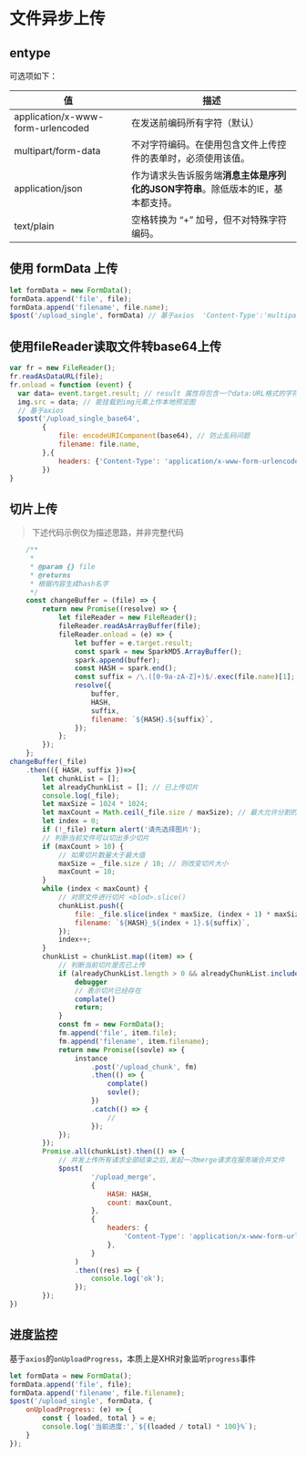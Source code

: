 # 文件异步上传

## entype

可选项如下：

| 值                                | 描述                                                         |
| --------------------------------- | ------------------------------------------------------------ |
| application/x-www-form-urlencoded | 在发送前编码所有字符（默认）                                 |
| multipart/form-data               | 不对字符编码。在使用包含文件上传控件的表单时，必须使用该值。 |
| application/json                  | 作为请求头告诉服务端**消息主体是序列化的JSON字符串**。除低版本的IE，基本都支持。 |
| text/plain                        | 空格转换为 “+” 加号，但不对特殊字符编码。                    |



## 使用 formData 上传

```js
let formData = new FormData();
formData.append('file', file);
formData.append('filename', file.name);
$post('/upload_single', formData) // 基于axios  'Content-Type':'multipart/form-data'
```



## 使用fileReader读取文件转base64上传

```js
var fr = new FileReader();
fr.readAsDataURL(file);
fr.onload = function (event) {
  var data= event.target.result; // result 属性将包含一个data:URL格式的字符串（base64编码）以表示所读取文件的内容。
  img.src = data; // 能挂载到img元素上作本地预览图
  // 基于axios
  $post('/upload_single_base64',
        {
        	file: encodeURIComponent(base64), // 防止乱码问题
         	filename: file.name,
      	},{
         	headers: {'Content-Type': 'application/x-www-form-urlencoded'}
  		})
}
```



## 切片上传

> 下述代码示例仅为描述思路，并非完整代码

```js
    /**
     *
     * @param {} file
     * @returns
     * 根据内容生成hash名字
     */
    const changeBuffer = (file) => {
        return new Promise((resolve) => {
            let fileReader = new FileReader();
            fileReader.readAsArrayBuffer(file);
            fileReader.onload = (e) => {
                let buffer = e.target.result;
                const spark = new SparkMD5.ArrayBuffer();
                spark.append(buffer);
                const HASH = spark.end();
                const suffix = /\.([0-9a-zA-Z]+)$/.exec(file.name)[1];
                resolve({
                    buffer,
                    HASH,
                    suffix,
                    filename: `${HASH}.${suffix}`,
                });
            };
        });
    };
changeBuffer(_file)
    .then(({ HASH, suffix })=>{
        let chunkList = [];
        let alreadyChunkList = []; // 已上传切片
        console.log(_file);
        let maxSize = 1024 * 1024;
        let maxCount = Math.ceil(_file.size / maxSize); // 最大允许分割的切片数量为30
        let index = 0;
        if (!_file) return alert('请先选择图片');
        // 判断当前文件可以切出多少切片
        if (maxCount > 10) {
            // 如果切片数量大于最大值
            maxSize = _file.size / 10; // 则改变切片大小
            maxCount = 10;
        }
        while (index < maxCount) {
            // 对原文件进行切片 <blod>.slice()
            chunkList.push({
                file: _file.slice(index * maxSize, (index + 1) * maxSize),
                filename: `${HASH}_${index + 1}.${suffix}`,
            });
            index++;
        }
        chunkList = chunkList.map((item) => {
            // 判断当前切片是否已上传
            if (alreadyChunkList.length > 0 && alreadyChunkList.includes(item.filename)) {
                debugger
                // 表示切片已经存在
                complate()
                return;
            }
            const fm = new FormData();
            fm.append('file', item.file);
            fm.append('filename', item.filename);
            return new Promise((sovle) => {
                instance
                    .post('/upload_chunk', fm)
                    .then(() => {
                        complate()
                        sovle();
                    })
                    .catch(() => {
                        //
                    });
            });
        });
        Promise.all(chunkList).then(() => {
            // 并发上传所有请求全部结束之后,发起一次merge请求在服务端合并文件
            $post(
                    '/upload_merge',
                    {
                        HASH: HASH,
                        count: maxCount,
                    },
                    {
                        headers: {
                            'Content-Type': 'application/x-www-form-urlencoded',
                        },
                    }
                )
                .then((res) => {
                    console.log('ok');
                });
        });
})
```



## 进度监控

基于`axios`的`onUploadProgress`，本质上是XHR对象监听`progress`事件

```js
let formData = new FormData();
formData.append('file', file);
formData.append('filename', file.filename);
$post('/upload_single', formData, {
    onUploadProgress: (e) => {
        const { loaded, total } = e;
        console.log('当前进度:',`${(loaded / total) * 100}%`);
    }
});
```

